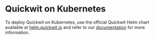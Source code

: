 # Quickwit on Kubernetes

To deploy Quickwit on Kubernetes, use the official Quickwit Helm chart available at [helm.quickwit.io](https://helm.quickwit.io/) and refer to our [documentation](https://quickwit.io/docs/deployment/kubernetes/helm) for more information.
